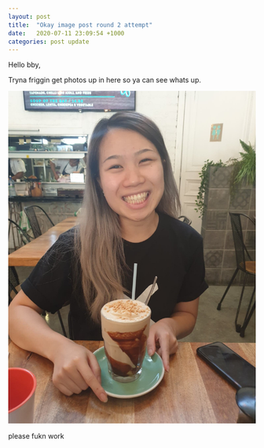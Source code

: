 ```yaml
---
layout: post
title:  "Okay image post round 2 attempt"
date:   2020-07-11 23:09:54 +1000
categories: post update
---
```

Hello bby,

Tryna friggin get photos up in here so ya can see whats up.

![belen](/img/belen.jpg)

please fukn work
